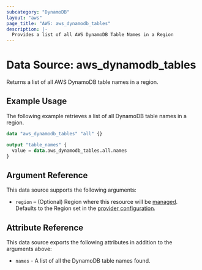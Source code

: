 ```yaml
---
subcategory: "DynamoDB"
layout: "aws"
page_title: "AWS: aws_dynamodb_tables"
description: |-
  Provides a list of all AWS DynamoDB Table Names in a Region
---
```


# Data Source: aws_dynamodb_tables

Returns a list of all AWS DynamoDB table names in a region.

## Example Usage

The following example retrieves a list of all DynamoDB table names in a region.

```terraform
data "aws_dynamodb_tables" "all" {}

output "table_names" {
  value = data.aws_dynamodb_tables.all.names
}
```

## Argument Reference

This data source supports the following arguments:

* `region` – (Optional) Region where this resource will be [managed](https://docs.aws.amazon.com/general/latest/gr/rande.html#regional-endpoints). Defaults to the Region set in the [provider configuration](https://registry.terraform.io/providers/hashicorp/aws/latest/docs#aws-configuration-reference).

## Attribute Reference

This data source exports the following attributes in addition to the arguments above:

* `names` - A list of all the DynamoDB table names found.

